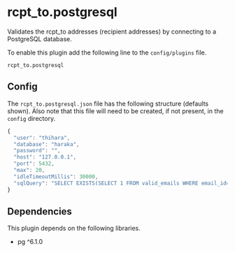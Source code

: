# rcpt_to.postgresql

Validates the rcpt_to addresses (recipient addresses) by connecting to a PostgreSQL database.

To enable this plugin add the following line to the `config/plugins` file.

`rcpt_to.postgresql`

## Config

The `rcpt_to.postgresql.json` file has the following structure (defaults shown). Also note that this file will need
to be created, if not present, in the `config` directory.

```javascript
{
  "user": "thihara",
  "database": "haraka",
  "password": "",
  "host": "127.0.0.1",
  "port": 5432,
  "max": 20,
  "idleTimeoutMillis": 30000,
  "sqlQuery": "SELECT EXISTS(SELECT 1 FROM valid_emails WHERE email_id=$1) AS \"exists\""
}
```

## Dependencies

This plugin depends on the following libraries.

* pg ^6.1.0
